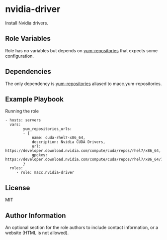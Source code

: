 nvidia-driver
=========

Install Nvidia drivers.

Role Variables
--------------

Role has no variables but depends on [yum-repositories](https://github.com/macc-hpc/ansible-yum-repositories) that expects some configuration.

Dependencies
------------

The only dependency is [yum-repositories](https://github.com/macc-hpc/ansible-yum-repositories) aliased to macc.yum-repositories.

Example Playbook
----------------

Running the role

```
- hosts: servers
  vars:
		yum_repositories_urls:
  		- {
    		name: cuda-rhel7-x86_64,
    		description: Nvidia CUDA Drivers,
    		url: https://developer.download.nvidia.com/compute/cuda/repos/rhel7/x86_64,
    		gpgkey: https://developer.download.nvidia.com/compute/cuda/repos/rhel7/x86_64/7fa2af80.pub
  		}
  roles:
     - role: macc.nvidia-driver
```

License
-------

MIT

Author Information
------------------

An optional section for the role authors to include contact information, or a website (HTML is not allowed).
